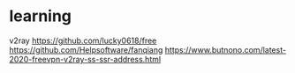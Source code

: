 # learning
v2ray
  https://github.com/lucky0618/free
  https://github.com/Helpsoftware/fanqiang
  https://www.butnono.com/latest-2020-freevpn-v2ray-ss-ssr-address.html
